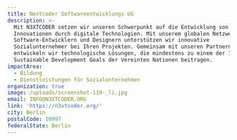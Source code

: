 ```yaml
---
title: Nextcoder Softwareentwicklungs UG
description: >-
  Mit N3XTCODER setzen wir unseren Schwerpunkt auf die Entwicklung von sozialen
  Innovationen durch digitale Technologien. Mit unserem globalen Netzwerk von
  Software-Entwicklern und Designern unterstützen wir innovative
  Sozialunternehmer bei Ihren Projekten. Gemeinsam mit unseren Partnern
  entwickeln wir technologische Lösungen, die mindestens zu einem der 17
  Sustainable Development Goals der Vereinten Nationen beitragen. 
impactArea:
  - Bildung
  - Dienstleistungen für Sozialunternehmen
organization: true
image: /uploads/screenshot-119-_li.jpg
email: INFO@N3XTCODER.ORG
link: 'https://n3xtcoder.org/'
city: Berlin
postalCode: 10997
federalState: Berlin
---
```


